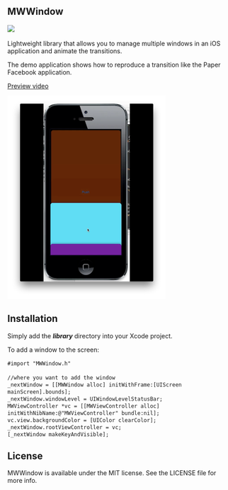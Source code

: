 ## MWWindow

<a href='https://app.ship.io/dashboard#/jobs/8748/history' target='_blank'><img src='https://app.ship.io/jobs/cStjGWygH5ud4cmy/build_status.png' style='width:160px' /></a>

Lightweight library that allows you to manage multiple windows in an iOS application and animate the transitions.

The demo application shows how to reproduce a transition like the Paper Facebook application.

<a href="http://youtu.be/LIE6YPZ7sgs"> Preview video </a>

![Screenshot of the library](screenshot.png)

## Installation
Simply add the ***library*** directory into your Xcode project.

To add a window to the screen:

	#import "MWWindow.h"

	//where you want to add the window
	_nextWindow = [[MWWindow alloc] initWithFrame:[UIScreen mainScreen].bounds];
	_nextWindow.windowLevel = UIWindowLevelStatusBar;
    MWViewController *vc = [[MWViewController alloc] initWithNibName:@"MWViewController" bundle:nil];
    vc.view.backgroundColor = [UIColor clearColor];
    _nextWindow.rootViewController = vc;
    [_nextWindow makeKeyAndVisible];


## License
MWWindow is available under the MIT license. See the LICENSE file for more info.
